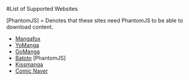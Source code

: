 #List of Supported Websites

[PhantomJS] = Denotes that these sites need PhantomJS to be able to download content.

* [Mangafox](http://mangafox.me/)
* [YoManga](http://yomanga.co/)
* [GoManga](http://gomanga.co/)
* [Batoto](http://bato.to/) [PhantomJS]
* [Kissmanga](http://kissmanga.com/)
* [Comic Naver](http://comic.naver.com/index.nhn)